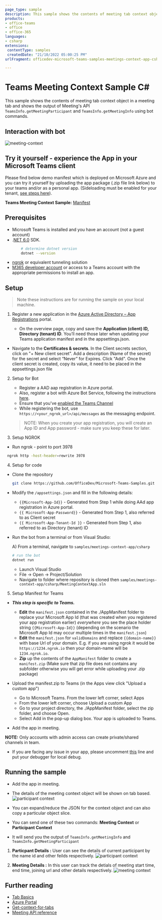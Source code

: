 ```yaml
---
page_type: sample
description: This sample shows the contents of meeting tab context object in a meeting tab and using bot's meeting API, meeting participant details and meeting details are sent to user.
products:
- office-teams
- office
- office-365
languages:
- csharp
extensions:
 contentType: samples
 createdDate: "21/10/2022 05:00:25 PM"
urlFragment: officedev-microsoft-teams-samples-meetings-context-app-csharp

---
```


# Teams Meeting Context Sample C# 

This sample shows the contents of meeting tab context object in a meeting tab and shows the output of Meeting's API `TeamsInfo.getMeetingParticipant` and `TeamsInfo.getMeetingInfo` using bot commands.

## Interaction with bot
![meeting-context](MeetingContextApp/Images/meeting_context_csharp.gif)

## Try it yourself - experience the App in your Microsoft Teams client
Please find below demo manifest which is deployed on Microsoft Azure and you can try it yourself by uploading the app package (.zip file link below) to your teams and/or as a personal app. (Sideloading must be enabled for your tenant, [see steps here](https://docs.microsoft.com/microsoftteams/platform/concepts/build-and-test/prepare-your-o365-tenant#enable-custom-teams-apps-and-turn-on-custom-app-uploading)).

**Teams Meeting Context Sample:** [Manifest](/samples/meetings-context-app/csharp/demo-manifest/meetings-context-app.zip)
 
## Prerequisites

- Microsoft Teams is installed and you have an account (not a guest account)
-  .[NET 6.0](https://dotnet.microsoft.com/download) SDK.
    ```bash
        # determine dotnet version
        dotnet --version
    ```
-  [ngrok](https://ngrok.com/download) or equivalent tunneling solution
-  [M365 developer account](https://docs.microsoft.com/microsoftteams/platform/concepts/build-and-test/prepare-your-o365-tenant) or access to a Teams account with the appropriate permissions to install an app.

## Setup 
> Note these instructions are for running the sample on your local machine.

1. Register a new application in the [Azure Active Directory – App Registrations](https://go.microsoft.com/fwlink/?linkid=2083908) portal.

   - On the overview page, copy and save the **Application (client) ID, Directory (tenant) ID**. You’ll need those later when updating your Teams application manifest and in the appsettings.json.
-  Navigate to the **Certificates & secrets**. In the Client secrets section, click on "+ New client secret". Add a description (Name of the secret) for the secret and select “Never” for Expires. Click "Add". Once the client secret is created, copy its value, it need to be placed in the appsettings.json file

2. Setup for Bot
	- Register a AAD aap registration in Azure portal.
	- Also, register a bot with Azure Bot Service, following the instructions [here](https://docs.microsoft.com/azure/bot-service/bot-service-quickstart-registration?view=azure-bot-service-3.0).
	- Ensure that you've [enabled the Teams Channel](https://docs.microsoft.com/azure/bot-service/channel-connect-teams?view=azure-bot-service-4.0)
	- While registering the bot, use `https://<your_ngrok_url>/api/messages` as the messaging endpoint.

    > NOTE: When you create your app registration, you will create an App ID and App password - make sure you keep these for later.
    
3. Setup NGROK
  - Run ngrok - point to port 3978

  ```bash
   ngrok http -host-header=rewrite 3978
  ```

4. Setup for code

- Clone the repository

    ```bash
    git clone https://github.com/OfficeDev/Microsoft-Teams-Samples.git
    ```

- Modify the `/appsettings.json` and fill in the following details:
  - `{{Microsoft-App-Id}}` - Generated from Step 1 while doing AAd app registration in Azure portal.
  - `{{ Microsoft-App-Password}}` - Generated from Step 1, also referred to as Client secret
  - `{{ Microsoft-App-Tenant-Id }}` - Generated from Step 1, also referred to as Directory (tenant) ID

- Run the bot from a terminal or from Visual Studio:

  A) From a terminal, navigate to `samples/meetings-context-app/csharp`

  ```bash
  # run the bot
  dotnet run
  ```
  - Launch Visual Studio
   - File -> Open -> Project/Solution
   - Navigate to folder where repository is cloned then `samples/meetings-context-app/csharp/MeetingContextApp.sln`
    
5. Setup Manifest for Teams
- __*This step is specific to Teams.*__
    - **Edit** the `manifest.json` contained in the ./AppManifest folder to replace your Microsoft App Id (that was created when you registered your app registration earlier) *everywhere* you see the place holder string `{{Microsoft-App-Id}}` (depending on the scenario the Microsoft App Id may occur multiple times in the `manifest.json`)
    - **Edit** the `manifest.json` for `validDomains` and replace `{{domain-name}}` with base Url of your domain. E.g. if you are using ngrok it would be `https://1234.ngrok.io` then your domain-name will be `1234.ngrok.io`.
    - **Zip** up the contents of the `AppManifest` folder to create a `manifest.zip` (Make sure that zip file does not contains any subfolder otherwise you will get error while uploading your .zip package)

- Upload the manifest.zip to Teams (in the Apps view click "Upload a custom app")
   - Go to Microsoft Teams. From the lower left corner, select Apps
   - From the lower left corner, choose Upload a custom App
   - Go to your project directory, the ./AppManifest folder, select the zip folder, and choose Open.
   - Select Add in the pop-up dialog box. Your app is uploaded to Teams.
- Add the app in meeting.

 **NOTE:** Only accounts with admin access can create private/shared channels in team.
 - If you are facing any issue in your app,  please uncomment [this](https://github.com/OfficeDev/Microsoft-Teams-Samples/blob/main/samples/meetings-context-app/csharp/MeetingContextApp/AdapterWithErrorHandler.cs#L24) line and put your debugger for local debug.
    

## Running the sample

- Add the app in meeting.
- The details of the meeting context object will be shown on tab based.
![participant context](MeetingContextApp/Images/Setup-Tab-Bot.png)

- You can expand/reduce the JSON for the context object and can also copy a particular object slice.
- You can send one of these two commands: **Meeting Context** or **Participant Context**
- It will send you the output of `TeamsInfo.getMeetingInfo` and `TeamsInfo.getMeetingParticipant`

1. **Particpant Details :** User can see the details of current participant by the name id and other feilds respectively.
![participant context](MeetingContextApp/Images/Participant-Details.png)

2. **Meeting Details :** In this user can track the detials of meeting start time, end time, joining url and other details respectively.
![meeting context](MeetingContextApp/Images/Meeting-Details.png) 


## Further reading

- [Tab Basics](https://docs.microsoft.com/microsoftteams/platform/tabs/how-to/create-channel-group-tab?pivots=node-java-script)
- [Azure Portal](https://portal.azure.com)
- [Get-context-for-tabs](https://docs.microsoft.com/microsoftteams/platform/tabs/how-to/access-teams-context#retrieve-context-in-private-channels)
- [Meeting API reference](https://docs.microsoft.com/microsoftteams/platform/apps-in-teams-meetings/api-references?tabs=dotnet)
